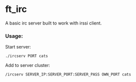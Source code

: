 # ft_irc

A basic irc server built to work with irssi client.

### Usage:

Start server:

`./ircserv PORT cats`

Add to server cluster:

`/ircserv SERVER_IP:SERVER_PORT:SERVER_PASS OWN_PORT cats`
